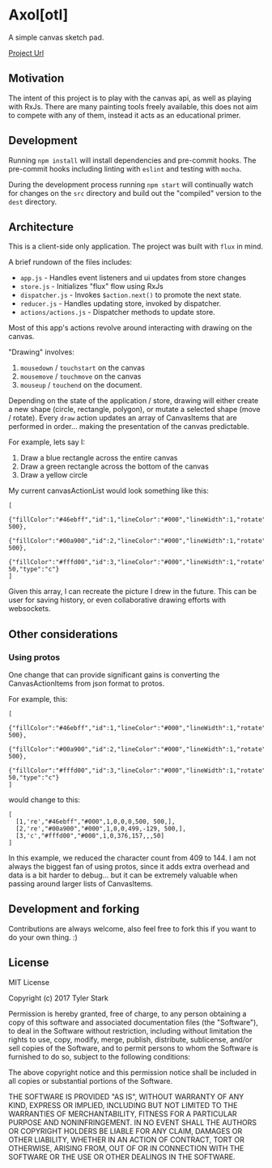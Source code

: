 # Axol[otl]

A simple canvas sketch pad.

[Project Url](https://theirondev.github.io/axol/)

## Motivation

The intent of this project is to play with the canvas api, as well as playing
with RxJs. There are many painting tools freely available, this does not aim
to compete with any of them, instead it acts as an educational primer.

## Development

Running `npm install` will install dependencies and pre-commit hooks. The
pre-commit hooks including linting with `eslint` and testing with `mocha`.

During the development process running `npm start` will continually watch
for changes on the `src` directory and build out the "compiled" version to
the `dest` directory.

## Architecture

This is a client-side only application. The project was built with `flux` in
mind.

A brief rundown of the files includes:

* `app.js` - Handles event listeners and ui updates from store changes
* `store.js` - Initializes "flux" flow using RxJs
* `dispatcher.js` - Invokes `$action.next()` to promote the next state.
* `reducer.js` - Handles updating store, invoked by dispatcher.
* `actions/actions.js` - Dispatcher methods to update store.

Most of this app's actions revolve around interacting with drawing on the
canvas.

"Drawing" involves:

1. `mousedown` / `touchstart` on the canvas
1. `mousemove` / `touchmove` on the canvas
1. `mouseup` / `touchend` on the document.

Depending on the state of the application / store, drawing will either create
a new shape (circle, rectangle, polygon), or mutate a selected shape
(move / rotate). Every `draw` action updates an array of CanvasItems that are
performed in order... making the presentation of the canvas predictable.

For example, lets say I:

1. Draw a blue rectangle across the entire canvas
1. Draw a green rectangle across the bottom of the canvas
1. Draw a yellow circle

My current canvasActionList would look something like this:

```
[
  {"fillColor":"#46ebff","id":1,"lineColor":"#000","lineWidth":1,"rotate":0,"startX":0,"startY":0,"height":500,"type":"re","width": 500},
  {"fillColor":"#00a900","id":2,"lineColor":"#000","lineWidth":1,"rotate":0,"startX":0,"startY":499,"height":-129,"type":"re","width": 500},
  {"fillColor":"#fffd00","id":3,"lineColor":"#000","lineWidth":1,"rotate":0,"startX":376,"startY":157,"radius": 50,"type":"c"}
]
```

Given this array, I can recreate the picture I drew in the future. This can be
user for saving history, or even collaborative drawing efforts with websockets.

## Other considerations

### Using protos

One change that can provide significant gains is converting the
CanvasActionItems from json format to protos.

For example, this:

```
[
  {"fillColor":"#46ebff","id":1,"lineColor":"#000","lineWidth":1,"rotate":0,"startX":0,"startY":0,"height":500,"type":"re","width": 500},
  {"fillColor":"#00a900","id":2,"lineColor":"#000","lineWidth":1,"rotate":0,"startX":0,"startY":499,"height":-129,"type":"re","width": 500},
  {"fillColor":"#fffd00","id":3,"lineColor":"#000","lineWidth":1,"rotate":0,"startX":376,"startY":157,"radius": 50,"type":"c"}
]
```

would change to this:


```
[
  [1,'re',"#46ebff","#000",1,0,0,0,500, 500,],
  [2,'re',"#00a900","#000",1,0,0,499,-129, 500,],
  [3,'c',"#fffd00","#000",1,0,376,157,,,50]
]
```

In this example, we reduced the character count from 409 to 144. I am not always
the biggest fan of using protos, since it adds extra overhead and data is a bit
harder to debug... but it can be extremely valuable when passing around larger
lists of CanvasItems.

## Development and forking

Contributions are always welcome, also feel free to fork this if you want to
do your own thing. :)

## License

MIT License

Copyright (c) 2017 Tyler Stark

Permission is hereby granted, free of charge, to any person obtaining a copy
of this software and associated documentation files (the "Software"), to deal
in the Software without restriction, including without limitation the rights
to use, copy, modify, merge, publish, distribute, sublicense, and/or sell
copies of the Software, and to permit persons to whom the Software is
furnished to do so, subject to the following conditions:

The above copyright notice and this permission notice shall be included in all
copies or substantial portions of the Software.

THE SOFTWARE IS PROVIDED "AS IS", WITHOUT WARRANTY OF ANY KIND, EXPRESS OR
IMPLIED, INCLUDING BUT NOT LIMITED TO THE WARRANTIES OF MERCHANTABILITY,
FITNESS FOR A PARTICULAR PURPOSE AND NONINFRINGEMENT. IN NO EVENT SHALL THE
AUTHORS OR COPYRIGHT HOLDERS BE LIABLE FOR ANY CLAIM, DAMAGES OR OTHER
LIABILITY, WHETHER IN AN ACTION OF CONTRACT, TORT OR OTHERWISE, ARISING FROM,
OUT OF OR IN CONNECTION WITH THE SOFTWARE OR THE USE OR OTHER DEALINGS IN THE
SOFTWARE.

